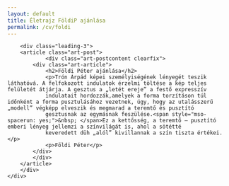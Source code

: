 ```yaml
---
layout: default
title: Életrajz FöldiP ajánlása
permalink: /cv/foldi
---
```


<div class="art-layout-cell art-content">
    <article class="art-post art-messages" style="display: none;">
	<div class="art-postcontent clearfix">
	    <div id="system-message-container"></div>
	</div>
    </article>
    <div class="blog">

	    <div class="leading-3">
		<article class="art-post">
	    	    <div class="art-postcontent clearfix">
			<div class="art-article">
			    <h2>Földi Péter ajánlása</h2>
			    <p>Trón Árpád képei személyiségének lényegét teszik láthatóvá. A felfokozott indulatok érzelmi töltése a kép teljes felületét átjárja. A gesztus a „letét ereje” a festő expresszív 
				indulatait hordozzák,amelyek a forma torzításon túl időnként a forma pusztulásához vezetnek, úgy, hogy az utalásszerű „modell” végképp elveszik és megmarad a teremtő és pusztító 
				gesztusnak az egymásnak feszülése.<span style="mso-spacerun: yes;">&nbsp; </span>Ez a kettősség, a teremtő – pusztító emberi lényeg jellemzi a színvilágát is, ahol a sötétté 
				keveredett düh „alól” kivillannak a szín tiszta értékei.</p>
			    <p>Földi Péter</p>
			</div>
		    </div>
		</article>
	    </div>
    </div>
</div>


